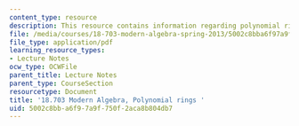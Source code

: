 ```yaml
---
content_type: resource
description: This resource contains information regarding polynomial rings.
file: /media/courses/18-703-modern-algebra-spring-2013/5002c8bba6f97a9f750f2aca8b804db7_MIT18_703S13_pra_l_21.pdf
file_type: application/pdf
learning_resource_types:
- Lecture Notes
ocw_type: OCWFile
parent_title: Lecture Notes
parent_type: CourseSection
resourcetype: Document
title: '18.703 Modern Algebra, Polynomial rings '
uid: 5002c8bb-a6f9-7a9f-750f-2aca8b804db7
---
```

